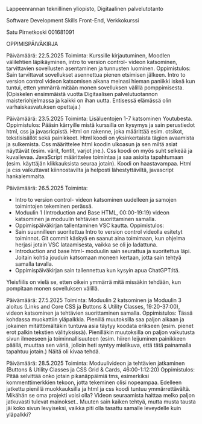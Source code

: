 Lappeenrannan teknillinen yliopisto,
Digitaalinen palvelutotanto

Software Development Skills Front-End, Verkkokurssi

Satu Pirnetkoski
001681091

OPPIMISPÄIVÄKIRJA

Päivämäärä: 22.5.2025
Toiminta: Kurssille kirjautuminen, Moodlen välilehtien läpikäyminen, intro to version control- videon katsominen, tarvittavien sovellusten asentaminen ja tunnusten luominen.
Oppimistulos: Sain tarvittavat sovellukset asennettua pienen etsimisen jälkeen. Intro to version control videon katsomisen aikana meinasi hieman paniikki iskeä kun tuntui, etten ymmärrä mitään monen sovelluksen välillä pomppimisesta. (Opiskelen ensimmäistä vuotta Digitaalisen palvelutuotannon maisteriohjelmassa ja kaikki on ihan uutta. Entisessä elämässä olin varhaiskasvatuksen opettaja.)

Päivämäärä: 23.5.2025
Toiminta: Lisäluentojen 1-7 katsominen Youtubesta.
Oppimistulos: Pääsin kärryille mistä kurssilla on kysymys ja sain perustiedot html, css ja javasricpistä. Html on rakenne, joka määrittää esim. otsikot, tekstisisällöt sekä painikkeet. Html koodi on yksinkertaista tägien avaamista ja sulkemista. Css määrittelee html koodin ulkoasun ja sen miltä asiat näyttävät (esim. värit, fontit, varjot jne.). Css koodi on myös suht selkeää ja kuvailevaa. JavaScript määrittelee toimintaa ja saa asioita tapahtumaan (esim. käyttäjän klikkauksista seuraa jotain). Koodi on haastavampaa. Html ja css vaikuttavat kiinnostavilta ja helposti lähestyttäviltä, javascript hankalemmalta.

Päivämäärä: 26.5.2025
Toiminta:

- Intro to version control- videon katsominen uudelleen ja samojen toimintojen tekeminen perässä.
- Moduulin 1 (Introduction and Base HTML, 00:00-19:19) videon katsominen ja moduulin tehtävien suorittaminen samalla.
- Oppimispäiväkirjan tallentaminen VSC kautta.
  Oppimistulos:
- Sain suunnilleen suoritettua Intro to version control videolla esitetyt toiminnot. Git commit käskyä en saanut aina toimimaan, kun ohjelma herjasi jotain VSC lataamisesta, vaikka se oli jo ladattuna.
- Introduction and base html- moduulin sain seurattua ja suoritettua läpi. Joitain kohtia jouduin katsomaan moneen kertaan, jotta sain tehtyä samalla tavalla.
- Oppimispäiväkirjan sain tallennettua kun kysyin apua ChatGPT:ltä.

Yleisfiilis on vielä se, etten oikein ymmärrä mitä missäkin tehdään, kun pompitaan monen sovelluksen välillä.

Päivämäärä: 27.5.2025
Toiminta: Moduulin 2 katsominen ja Moduulin 3 aloitus (Links and Core CSS ja Buttons & Utility Classes, 19:20-37:00), videon katsominen ja tehtävien suorittaminen samalla.
Oppimistulos: Tässä kohdassa muokattiin yläpalkkia. Pienillä muutoksilla saa paljon aikaan ja jokainen mitättömältäkin tuntuva asia täytyy koodata erikseen (esim. pienet erot palkin tekstien välityksissä). Pienilläkin muutoksilla on paljon vaikutusta sivun ilmeeseen ja toiminnallisuuteen (esim. hiiren leijuminen painikkeen päällä, muuttaa sen väriä, jolloin heti syntyy mielikuva, että tätä painamalla tapahtuu jotain.) Näitä oli kivaa tehdä.

Päivämäärä: 28.5.2025
Toiminta: Moduulivideon ja tehtävien jatkaminen (Buttons & Utility Classes ja CSS Grid & Cards, 46:00-1:12:20)
Oppimistulos: Pitää selvittää onko jotain pikanäppäimiä tms, esimerkiksi kommenttimerkkien tekoon, jotta tekeminen olisi nopeampaa. Edelleen jatkettu pienillä muokkauksilla ja html ja css koodi tuntuu ymmärrettävältä. Mikähän se oma projekti voisi olla? Videon seuraamista haittaa melko paljon jatkuvasti tulevat mainokset.. Muuten sain kaiken tehtyä, mutta musta tausta jäi koko sivun levyiseksi, vaikka piti olla tasattu samalle leveydelle kuin yläpalkki?

